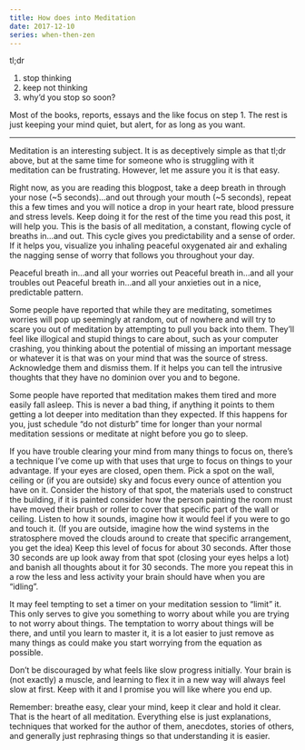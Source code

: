 ```yaml
---
title: How does into Meditation
date: 2017-12-10
series: when-then-zen
---
```


tl;dr

1. stop thinking
2. keep not thinking
3. why’d you stop so soon?

Most of the books, reports, essays and the like focus on step 1. The rest is just keeping your mind quiet, but alert, for as long as you want.

---

Meditation is an interesting subject. It is as deceptively simple as that tl;dr above, but at the same time for someone who is struggling with it meditation can be frustrating. However, let me assure you it is that easy.

Right now, as you are reading this blogpost, take a deep breath in through your nose (~5 seconds)…and out through your mouth (~5 seconds), repeat this a few times and you will notice a drop in your heart rate, blood pressure and stress levels. Keep doing it for the rest of the time you read this post, it will help you. This is the basis of all meditation, a constant, flowing cycle of breaths in…and out. This cycle gives you predictability and a sense of order. If it helps you, visualize you inhaling peaceful oxygenated air and exhaling the nagging sense of worry that follows you throughout your day.

Peaceful breath in…and all your worries out Peaceful breath in…and all your troubles out Peaceful breath in…and all your anxieties out in a nice, predictable pattern.

Some people have reported that while they are meditating, sometimes worries will pop up seemingly at random, out of nowhere and will try to scare you out of meditation by attempting to pull you back into them. They’ll feel like illogical and stupid things to care about, such as your computer crashing, you thinking about the potential of missing an important message or whatever it is that was on your mind that was the source of stress. Acknowledge them and dismiss them. If it helps you can tell the intrusive thoughts that they have no dominion over you and to begone.

Some people have reported that meditation makes them tired and more easily fall asleep. This is never a bad thing, if anything it points to them getting a lot deeper into meditation than they expected. If this happens for you, just schedule “do not disturb” time for longer than your normal meditation sessions or meditate at night before you go to sleep.

If you have trouble clearing your mind from many things to focus on, there’s a technique I’ve come up with that uses that urge to focus on things to your advantage. If your eyes are closed, open them. Pick a spot on the wall, ceiling or (if you are outside) sky and focus every ounce of attention you have on it. Consider the history of that spot, the materials used to construct the building, if it is painted consider how the person painting the room must have moved their brush or roller to cover that specific part of the wall or ceiling. Listen to how it sounds, imagine how it would feel if you were to go and touch it. (If you are outside, imagine how the wind systems in the stratosphere moved the clouds around to create that specific arrangement, you get the idea) Keep this level of focus for about 30 seconds. After those 30 seconds are up look away from that spot (closing your eyes helps a lot) and banish all thoughts about it for 30 seconds. The more you repeat this in a row the less and less activity your brain should have when you are “idling”.

It may feel tempting to set a timer on your meditation session to “limit” it. This only serves to give you something to worry about while you are trying to not worry about things. The temptation to worry about things will be there, and until you learn to master it, it is a lot easier to just remove as many things as could make you start worrying from the equation as possible.

Don’t be discouraged by what feels like slow progress initially. Your brain is (not exactly) a muscle, and learning to flex it in a new way will always feel slow at first. Keep with it and I promise you will like where you end up.

Remember: breathe easy, clear your mind, keep it clear and hold it clear. That is the heart of all meditation. Everything else is just explanations, techniques that worked for the author of them, anecdotes, stories of others, and generally just rephrasing things so that understanding it is easier.
